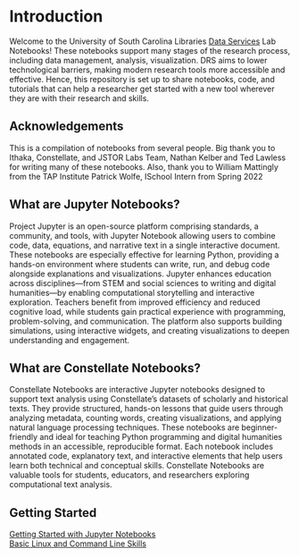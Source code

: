 # Introduction

Welcome to the University of South Carolina Libraries [Data Services](https://sc.edu/about/offices_and_divisions/university_libraries/find_services/digital_research_services/) Lab Notebooks! These notebooks support many stages of the research process, including data management, analysis, visualization. DRS aims to lower technological barriers, making modern research tools more accessible and effective. Hence, this repository is set up to share notebooks, code, and tutorials that can help a researcher get started with a new tool wherever they are with their research and skills.

## Acknowledgements
This is a compilation of notebooks from several people. Big thank you to Ithaka, Constellate,  and JSTOR Labs Team, Nathan Kelber and Ted Lawless for writing many of these notebooks.  Also, thank you to William Mattingly from the TAP Institute Patrick Wolfe, ISchool Intern from Spring 2022 

## What are Jupyter Notebooks?

Project Jupyter is an open-source platform comprising standards, a community, and tools, with Jupyter Notebook allowing users to combine code, data, equations, and narrative text in a single interactive document. These notebooks are especially effective for learning Python, providing a hands-on environment where students can write, run, and debug code alongside explanations and visualizations. Jupyter enhances education across disciplines—from STEM and social sciences to writing and digital humanities—by enabling computational storytelling and interactive exploration. Teachers benefit from improved efficiency and reduced cognitive load, while students gain practical experience with programming, problem-solving, and communication. The platform also supports building simulations, using interactive widgets, and creating visualizations to deepen understanding and engagement.

## What are Constellate Notebooks?

Constellate Notebooks are interactive Jupyter notebooks designed to support text analysis using Constellate’s datasets of scholarly and historical texts. They provide structured, hands-on lessons that guide users through analyzing metadata, counting words, creating visualizations, and applying natural language processing techniques. These notebooks are beginner-friendly and ideal for teaching Python programming and digital humanities methods in an accessible, reproducible format. Each notebook includes annotated code, explanatory text, and interactive elements that help users learn both technical and conceptual skills. Constellate Notebooks are valuable tools for students, educators, and researchers exploring computational text analysis.

## Getting Started 
[Getting Started with Jupyter Notebooks](./src/getting-started-with-jupyter.ipynb)
<br>
[Basic Linux and Command Line Skills](./src/command-line-skills.ipynb)